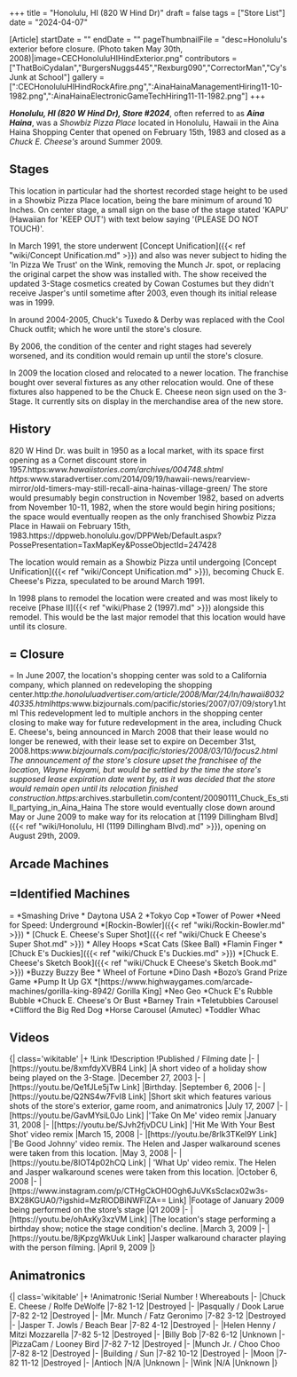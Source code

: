 +++
title = "Honolulu, HI (820 W Hind Dr)"
draft = false
tags = ["Store List"]
date = "2024-04-07"

[Article]
startDate = ""
endDate = ""
pageThumbnailFile = "desc=Honolulu's exterior before closure. (Photo taken May 30th, 2008)|image=CECHonoluluHIHindExterior.png"
contributors = ["ThatBoiCydalan","BurgersNuggs445","Rexburg090","CorrectorMan","Cy's Junk at School"]
gallery = [":CECHonoluluHIHindRockAfire.png",":AinaHainaManagementHiring11-10-1982.png",":AinaHainaElectronicGameTechHiring11-11-1982.png"]
+++

<b><i>Honolulu, HI (820 W Hind Dr), Store #2024</b></i>, often referred to as <b><i>Aina Haina</b></i>, was a <i>Showbiz Pizza Place</i> located in Honolulu, Hawaii in the Aina Haina Shopping Center that opened on February 15th, 1983 and closed as a <i>Chuck E. Cheese's</i> around Summer 2009.

<h2> Stages </h2>
This location in particular had the shortest recorded stage height to be used in a Showbiz Pizza Place location, being the bare minimum of around 10 Inches. On center stage, a small sign on the base of the stage stated 'KAPU' (Hawaiian for 'KEEP OUT') with text below saying '(PLEASE DO NOT TOUCH)'.<ref></ref>

In March 1991, the store underwent [Concept Unification]({{< ref "wiki/Concept Unification.md" >}}) and also was never subject to hiding the 'In Pizza We Trust' on the Wink, removing the Munch Jr. spot, or replacing the original carpet the show was installed with. The show received the updated 3-Stage cosmetics created by Cowan Costumes but they didn't receive Jasper's until sometime after 2003, even though its initial release was in 1999.

In around 2004-2005, Chuck's Tuxedo & Derby was replaced with the Cool Chuck outfit; which he wore until the store's closure.

By 2006, the condition of the center and right stages had severely worsened, and its condition would remain up until the store's closure.

In 2009 the location closed and relocated to a newer location. The franchise bought over several fixtures as any other relocation would. One of these fixtures also happened to be the Chuck E. Cheese neon sign used on the 3-Stage. It currently sits on display in the merchandise area of the new store.
<h2> History </h2>
820 W Hind Dr. was built in 1950 as a local market, with its space first opening as a Cornet discount store in 1957.<ref>https:<i>www.hawaiistories.com/archives/004748.shtml</ref><ref> https:</i>www.staradvertiser.com/2014/09/19/hawaii-news/rearview-mirror/old-timers-may-still-recall-aina-hainas-village-green/</ref> The store would presumably begin construction in November 1982, based on adverts from November 10-11, 1982,<ref></ref><ref></ref> when the store would begin hiring positions; the space would eventually reopen as the only franchised Showbiz Pizza Place in Hawaii on February 15th, 1983.<ref name=':0'>https://dppweb.honolulu.gov/DPPWeb/Default.aspx?PossePresentation=TaxMapKey&PosseObjectId=247428</ref>

The location would remain as a Showbiz Pizza until undergoing [Concept Unification]({{< ref "wiki/Concept Unification.md" >}}), becoming Chuck E. Cheese's Pizza, speculated to be around March 1991.

In 1998 plans to remodel the location were created and was most likely to receive [Phase II]({{< ref "wiki/Phase 2 (1997).md" >}}) alongside this remodel. This would be the last major remodel that this location would have until its closure.

<h2>= Closure </h2>=
In June 2007, the location's shopping center was sold to a California company, which planned on redeveloping the shopping center.<ref name=':1'>http:<i>the.honoluluadvertiser.com/article/2008/Mar/24/ln/hawaii803240335.html</ref><ref>https:</i>www.bizjournals.com/pacific/stories/2007/07/09/story1.html</ref> This redevelopment led to multiple anchors in the shopping center closing to make way for future redevelopment in the area, including Chuck E. Cheese's, being announced in March 2008 that their lease would no longer be renewed, with their lease set to expire on December 31st, 2008.<ref>https:<i>www.bizjournals.com/pacific/stories/2008/03/10/focus2.html</ref><ref name=':1' /> The announcement of the store's closure upset the franchisee of the location, Wayne Hayami, but would be settled by the time the store's supposed lease expiration date went by, as it was decided that the store would remain open until its relocation finished construction.<ref>https:</i>archives.starbulletin.com/content/20090111_Chuck_Es_still_partying_in_Aina_Haina</ref> The store would eventually close down around May or June 2009 to make way for its relocation at [1199 Dillingham Blvd]({{< ref "wiki/Honolulu, HI (1199 Dillingham Blvd).md" >}}), opening on August 29th, 2009.

<h2>Arcade Machines</h2>
<h2>=Identified Machines</h2>=
*Smashing Drive
* Daytona USA 2
*Tokyo Cop
*Tower of Power
*Need for Speed: Underground
*[Rockin-Bowler]({{< ref "wiki/Rockin-Bowler.md" >}})
* [Chuck E. Cheese's Super Shot]({{< ref "wiki/Chuck E Cheese's Super Shot.md" >}})
* Alley Hoops
*Scat Cats (Skee Ball)
*Flamin Finger
*[Chuck E's Duckies]({{< ref "wiki/Chuck E's Duckies.md" >}})
*[Chuck E. Cheese's Sketch Book]({{< ref "wiki/Chuck E Cheese's Sketch Book.md" >}})
*Buzzy Buzzy Bee
* Wheel of Fortune
*Dino Dash
*Bozo’s Grand Prize Game
*Pump It Up GX
*[https://www.highwaygames.com/arcade-machines/gorilla-king-8942/ Gorilla King]
*Neo Geo
*Chuck E's Rubble Bubble
*Chuck E. Cheese's Or Bust
*Barney Train
*Teletubbies Carousel
*Clifford the Big Red Dog
*Horse Carousel (Amutec)
*Toddler Whac

<h2>Videos </h2>
{| class='wikitable'
|+
!Link
!Description
!Published / Filming date 
|-
|[https://youtu.be/8xmfdyXVBR4 Link]
|A short video of a holiday show being played on the 3-Stage.
|December 27, 2003
|-
|[https://youtu.be/Qe1fJLe5jTw Link]
|Birthday.
|September 6, 2006
|-
|[https://youtu.be/Q2NS4w7FvI8 Link]
|Short skit which features various shots of the store's exterior, game room, and animatronics
|July 17, 2007
|-
|[https://youtu.be/GavMYsiL0Jo Link]
|'Take On Me' video remix
|January 31, 2008 
|-
|[https://youtu.be/SJvh2fjvDCU Link]
|'Hit Me With Your Best Shot' video remix
|March 15, 2008
|-
|[https://youtu.be/8rlk3TKel9Y Link]
|'Be Good Johnny' video remix. The Helen and Jasper walkaround scenes were taken from this location.
|May 3, 2008
|-
|[https://youtu.be/8IOT4p02hCQ Link]
| 'What Up' video remix. The Helen and Jasper walkaround scenes were taken from this location.
|October 6, 2008
|-
|[https://www.instagram.com/p/CTHgCkOH0Ogh6JuVKsSclacx02w3s-BX28KGUA0/?igshid=MzRlODBiNWFlZA== Link]
|Footage of January 2009 being performed on the store’s stage
|Q1 2009
|-
|[https://youtu.be/ohAxKy3xzVM Link]
|The location's stage performing a birthday show; notice the stage condition's decline.
|March 3, 2009
|-
|[https://youtu.be/8jKpzgWkUuk Link]
|Jasper walkaround character playing with the person filming.
|April 9, 2009
|}




<h2>Animatronics</h2>
{| class='wikitable'
|+
!Animatronic
!Serial Number
! Whereabouts
|-
|Chuck E. Cheese / Rolfe DeWolfe
|7-82 1-12 
|Destroyed
|-
|Pasqually / Dook Larue
|7-82 2-12
|Destroyed
|-
|Mr. Munch / Fatz Geronimo
|7-82 3-12
|Destroyed
|-
|Jasper T. Jowls / Beach Bear
|7-82 4-12
|Destroyed
|-
|Helen Henny / Mitzi Mozzarella
|7-82 5-12
|Destroyed
|-
|Billy Bob
|7-82 6-12
|Unknown
|-
|PizzaCam / Looney Bird
|7-82 7-12
|Destroyed 
|-
|Munch Jr. / Choo Choo
|7-82 8-12
|Destroyed
|-
|Building / Sun
|7-82 10-12
|Destroyed
|-
|Moon
|7-82 11-12
|Destroyed
|-
|Antioch
|N/A
|Unknown
|-
|Wink
|N/A
|Unknown
|}


<references />